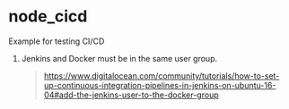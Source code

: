 # node_cicd
Example for testing CI/CD


1. Jenkins and Docker must be in the same user group.
    > https://www.digitalocean.com/community/tutorials/how-to-set-up-continuous-integration-pipelines-in-jenkins-on-ubuntu-16-04#add-the-jenkins-user-to-the-docker-group
